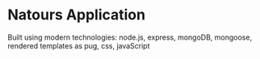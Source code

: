 # Natours Application

Built using modern technologies: node.js, express, mongoDB, mongoose, rendered templates as pug, css, javaScript
